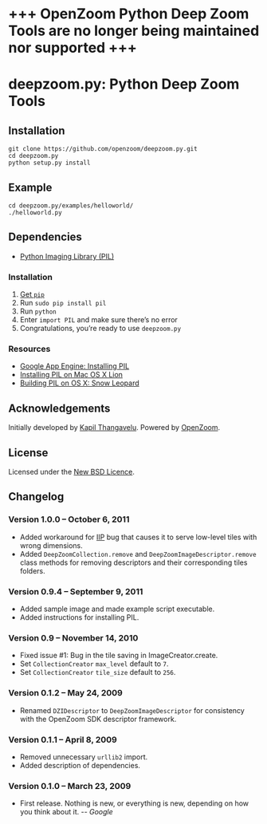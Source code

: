 # +++ OpenZoom Python Deep Zoom Tools are no longer being maintained nor supported +++

# deepzoom.py: Python Deep Zoom Tools

## Installation

    git clone https://github.com/openzoom/deepzoom.py.git
    cd deepzoom.py
    python setup.py install

## Example

    cd deepzoom.py/examples/helloworld/
    ./helloworld.py

## Dependencies

- [Python Imaging Library (PIL)][pil]

### Installation

  1. [Get `pip`](http://www.pip-installer.org/en/latest/installing.html)
  2. Run `sudo pip install pil`
  3. Run `python`
  4. Enter `import PIL` and make sure there’s no error
  5. Congratulations, you’re ready to use `deepzoom.py`

### Resources

  - [Google App Engine: Installing PIL](http://code.google.com/appengine/docs/python/images/installingPIL.html)
  - [Installing PIL on Mac OS X Lion](http://bencrowder.net/blog/2011/08/installing-pil-on-lion/)
  - [Building PIL on OS X: Snow Leopard](http://bradmontgomery.blogspot.com/2010/02/building-pil-on-os-x-snow-leopard.html)


## Acknowledgements

Initially developed by [Kapil Thangavelu](mailto:kapil.foss@gmail.com).
Powered by [OpenZoom][].

## License

Licensed under the [New BSD Licence][bsd].

## Changelog

### Version 1.0.0 – October 6, 2011

  - Added workaround for [IIP][] bug that causes it to serve low-level tiles
    with wrong dimensions.
  - Added `DeepZoomCollection.remove` and `DeepZoomImageDescriptor.remove`
    class methods for removing descriptors and their corresponding tiles
    folders.

### Version 0.9.4 – September 9, 2011

  - Added sample image and made example script executable.
  - Added instructions for installing PIL.

### Version 0.9 – November 14, 2010

  - Fixed issue #1: Bug in the tile saving in ImageCreator.create.
  - Set `CollectionCreator` `max_level` default to `7`.
  - Set `CollectionCreator` `tile_size` default to `256`.

### Version 0.1.2 – May 24, 2009

  - Renamed `DZIDescriptor` to `DeepZoomImageDescriptor` for
    consistency with the OpenZoom SDK descriptor framework.

###  Version 0.1.1 – April 8, 2009

  - Removed unnecessary `urllib2` import.
  - Added description of dependencies.


### Version 0.1.0 – March 23, 2009

  - First release. Nothing is new, or everything is new,
    depending on how you think about it. -- *Google*


[bsd]: http://www.opensource.org/licenses/bsd-license.php
[pil]: http://www.pythonware.com/products/pil
[openzoom]: http://openzoom.org
[iip]: http://iipimage.sourceforge.net/
